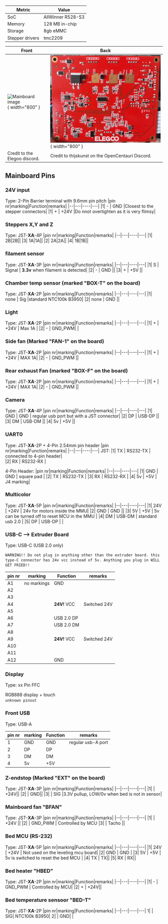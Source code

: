 Metric|Value
---|---
SoC|AllWinner R528-S3
Memory|128 MB in-chip
Storage|8gb eMMC
Stepper drivers|tmc2209

Front|Back
---|---
![Mainboard image](../assets/centauri-mobo.jpg){ width="800" }|![Mainboard back image](../assets/centauri-mobo-back.jpg){ width="800" }
Credit to the Elegoo discord.|Credit to thijskunst on the OpenCentauri Discord.

## Mainboard Pins


### 24V input
Type: 2-Pin Barrier terminal with 9.6mm pin pitch
|pin nr|marking|Function|remarks|
|--|---|----|---|
|1| - | GND |Closest to the stepper connectors|
|1| + | +24V |Do nnot overtighten as it is very flimsy|


### Steppers X,Y and Z
Type: JST-**XA**-4P 
|pin nr|marking|Function|remarks|
|--|---|----|---|
|1| 2B|2B||
|3| 1A|1A||
|2| 2A|2A||
|4| 1B|1B||


### filament sensor
Type: JST-**XA**-3P
|pin nr|marking|Function|remarks|
|--|---|----|---|
|1| S | Signal | **3.3v** when filament is detected|
|2| - | GND ||
|3| + | +5V ||


### Chamber temp sensor (marked "BOX-T" on the board)
Type: JST-**XA**-2P
|pin nr|marking|Function|remarks|
|--|---|----|---|
|1| none | Sig |standard NTC100k B3950| 
|2| none | GND ||


### Light
Type: JST-**XA**-2P
|pin nr|marking|Function|remarks|
|--|---|----|---|
|1| + | +24V | Max 1A | 
|2| - | GND_PWM| |

### Side fan (Marked "FAN-1" on the board)
Type: JST-**XA**-2P
|pin nr|marking|Function|remarks|
|--|---|----|---|
|1| + | +24V | MAX 1A|
|2| - | GND_PWM ||

### Rear exhaust Fan (marked "BOX-F" on the board)
Type: JST-**XA**-2P
|pin nr|marking|Function|remarks|
|--|---|----|---|
|1| + | +24V | MAX 1A|
|2| - | GND_PWM ||


### Camera
Type: JST-**XA**-4P
|pin nr|marking|Function|remarks|
|--|---|----|---|
|1| GND | GND | regular usb port but with a JST connector|
|2| DP | USB-DP ||
|3| DM | USB-DM ||
|4| 5v | +5V ||

### UART0
Type: JST-**XA**-2P + 4-Pin 2.54mm pin header
|pin nr|marking|Function|remarks|
|--|---|----|---|
JST:
|1| TX | RS232-TX | connected to 4-pin header|    
|2| RX | RS232-RX | 

4-Pin Header:
|pin nr|marking|Function|remarks|
|--|---|----|---|
|1| GND | GND | square pad |
|2| TX | RS232-TX |
|3| RX | RS232-RX |
|4| 5v | +5V | J4 marking|


### Multicolor
Type: JST-**XA**-5P
|pin nr|marking|Function|remarks|
|--|---|----|---|
|1| 24V  | +24V | 24v for motors inside the MMU|
|2| GND | GND ||
|3| 5V | +5V | 5v can be turned off to reset MCU in the MMU |
|4| DM | USB-DM | standard usb 2.0 |
|5| DP | USB-DP | |
 
### USB-C --> Extruder Board
Type: USB-C (USB 2.0 only)

    WARNING!! Do not plug in anything other than the extruder board. this type-C connector has 24v vcc instead of 5v. Anything you plug in WILL GET FRIED!!

|pin nr|marking|Function|remarks|
|--|---|----|---|
|A1 |no markings | GND  | |
|A2 | | | |
|A3 | | | |
|A4 | | **24V!** VCC | Switched 24V |
|A5 | | | |
|A6 | |USB 2.0 DP | |
|A7 | |USB 2.0 DM | |
|A8 | | | |
|A9 | | **24V!** VCC | Switched 24V |
|A10| | | |
|A11| | | |
|A12| | GND | |


### Display
Type: xx Pin FFC

RGB888 display + touch\
``unknown pinout``

### Front  USB
Type: USB-A

|pin nr|marking|Function|remarks|
|--|---|----|---|
|1| GND | GND | regular usb-A port|
|2| DP | DP ||
|3| DM | DM ||
|4| 5v | +5V ||

### Z-endstop (Marked "EXT" on the board)
Type: JST-**XA**-3P
|pin nr|marking|Function|remarks|
|--|---|----|---|
|1| | +24V||
|2| | GND||
|3| | SIG |3.3V pullup, LOW/0v when bed is not in sensor|

### Mainboard fan "BFAN"
Type: JST-**XA**-3P
|pin nr|marking|Function|remarks|
|--|---|----|---|
|1|  | +24V ||
|2|  | GND_PWM | Controlled by MCU
|3|  | Tacho ||


### Bed MCU (RS-232)
Type: JST-**XA**-5P
|pin nr|marking|Function|remarks|
|--|---|----|---|
|1| 24V | +24V | Not used on the leveling mcu board|
|2| GND | GND |
|3| 5V | +5V | 5v is switched to reset the bed MCU |
|4| TX | TX||
|5| RX | RX||


### Bed heater "HBED"
Type: JST-**XA**-2P
|pin nr|marking|Function|remarks|
|--|---|----|---|
|1| - | GND_PWM | Controlled by MCU|
|2| + | +24V||


### Bed temperature sensoor "BED-T"
Type: JST-**XA**-2P
|pin nr|marking|Function|remarks|
|--|---|----|---|
1|  | SIG|  NTC100k B3950|
2|  | GND|  |
